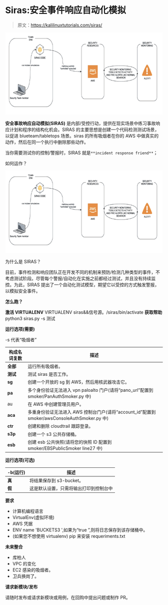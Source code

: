 # Siras:安全事件响应自动化模拟

> 原文：<https://kalilinuxtutorials.com/siras/>

[![Siras : Security Incident Response Automated Simulations](img/9c33f8d9e6360f854c91dca68e76e1fd.png "Siras : Security Incident Response Automated Simulations")](https://1.bp.blogspot.com/-LU-hDFl7QdA/X9FM1oS7wwI/AAAAAAAAIGc/IjefwzOBLcYklJNytTa_qqx_JmiR92FcgCLcBGAsYHQ/s728/deployment%25281%2529.png)

**安全事故响应自动模拟(SIRAS)** 是内部/受控行动，提供在现实场景中练习事故响应计划和程序的结构化机会。SIRAS 的主要思想是创建一个代码检测测试场景，以促进 blueteam/tabletops 场景。siras 的所有吸烟者在你的 AWS 中做真实的动作，然后在同一个执行中删除那些动作。

当你需要测试你的控制/警报时，SIRAS 就是`**incident response friend**`；

如何运作？

![Siras : Security Incident Response Automated Simulations](img/9c33f8d9e6360f854c91dca68e76e1fd.png "Siras : Security Incident Response Automated Simulations")

为什么是 SIRAS？

目前，事件检测和响应团队正在开发不同的机制来预防/检测几种类型的事件，不考虑测试阶段。尽管每个警报/自动化在实施之前都经过测试，并且没有持续监控。为此，SIRAS 提出了一个自动化测试模型，期望它以受控的方式触发警报，以模拟安全事件。

**怎么跑？**

**激活 VIRTUALENV**
VIRTUALENV siras&&信号源。/siras/bin/activate
**获取帮助**
python3 siras.py -s 测试

**运行选项(需要)**

-s 代表“吸烟者”

| 构成名词复数 | 描述 |
| --- | --- |
| **全部** | 运行所有吸烟者。 |
| **测试** | 测试 siras 是否工作。 |
| **sg** | 创建一个开放的 sg 到 AWS，然后用核武器攻击它。 |
| **pa** | 多个身份验证无法进入 vpn paloalto 门户(请将“pano_url”配置到 smoker/PanAuthSmoker.py 中) |
| au | 在 AWS 中创建管理员用户。 |
| **aca** | 多重身份验证无法进入 AWS 控制台门户(请将“account_id”配置到 smoker/awsConsoleAuthSmoker.py 中) |
| **ctr** | 创建和删除 cloudtrail 跟踪登录。 |
| **s3p** | 创建一个 s3 公共存储桶。 |
| **esb** | 创建 esb 公共快照(请将您的快照 ID 配置到 smoker/EBSPublicSmoker line27 中) |

**运行选项(可选)**

| -b(运行) | 描述 |
| --- | --- |
| **真** | 将结果保存到 s3-bucket。 |
| **假** | 这是默认设置，只需将输出打印到控制台中 |

**要求**

*   计算机编程语言
*   VirtualEnv(虚拟环境)
*   AWS 凭据
*   ENV name 'BUCKETS3 ',如果为“true ”,则将日志保存到该存储桶中。
*   (如果您不想使用 virtualenv) pip 来安装 requeriments.txt

**未来整合**

*   库柏人
*   VPC 的变化
*   EC2 感染的吸烟者。
*   卫兵换岗了。

**请求新模块/发布**

请随时发布或请求新模块或用例，在回购中提出问题或制作 PR。